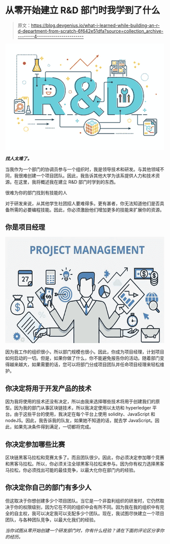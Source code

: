 # 从零开始建立 R&D 部门时我学到了什么

> 原文：<https://blog.devgenius.io/what-i-learned-while-building-an-r-d-department-from-scratch-6f642e51dfa?source=collection_archive---------4----------------------->

![](img/024fb2d4d0cc8e8e613446049fdb6ba2.png)

***找人太难了。***

当我作为一个部门的协调员参与一个组织时，我是领导技术和研发。与其他领域不同，我很难创建一个项目团队。因此，我告诉其他大学为该系提供人力和技术资源。在这里，我将概述我在建立 R&D 部门时学到的东西。

很难为你的部门找到有技能的人

对于研发来说，从其他学生社团招人要难得多。更有甚者，你无法知道他们是否具备所需的必要编程技能。因此，你必须激励他们增加更多的技能来扩展你的资源。

## 你是项目经理

![](img/bc1e437c1f0475068d267e058a97eef3.png)

因为我工作的组织很小，所以部门规模也很小。因此，你成为项目经理，计划项目如何启动的一切。但是，如果你做了什么，你不能避免报告你的活动。随着部门变得越来越大，如果需要的话，您可以将部门分成项目团队并任命项目经理来轻松维护。

## 你决定将用于开发产品的技术

因为我将使用的技术还没有决定，所以由我来选择哪些技术将用于创建我们的原型。因为我的部门从事区块链技术，所以我决定使用以太坊和 hyperledger 平台。由于这些平台的使用，我决定在每个平台上使用 solidity、JavaScript 和 nodeJS。因此，我告诉我的队友，如果她不知道的话，就去学 JavaScript。因此，如果先决条件得到满足，一切都将完成。

## 你决定参加哪些比赛

区块链黑客马拉松和竞赛太多了。而且团队很少。因此，你必须决定参加哪个竞赛和黑客马拉松。所以，你必须关注全球黑客马拉松来参与。因为你有权力选择黑客马拉松，你必须找出可能的最佳竞争，以最大化你在部门内的经验。

## 你决定你自己的部门有多少人

但这取决于你想创建多少个项目团队。当它是一个非盈利组织的研发时，它仍然取决于你的权限级别，因为它在不同的组织中会有所不同。因为我在我的组织中有完全的自主权，我可以决定我可以支配多少个团队。现在，我试图尽快建立一个项目团队，与各种团队竞争，以最大化我们的经验。

*当你试图从零开始创建一个研发部门时，你有什么经验？请在下面的评论区分享你的经历。*